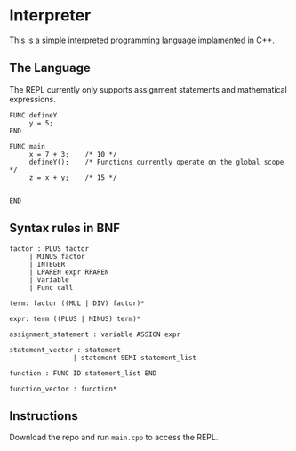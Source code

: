 # Interpreter

This is a simple interpreted programming language implamented in C++.

## The Language
The REPL currently only supports assignment statements and mathematical expressions.

```
FUNC defineY
     y = 5;
END

FUNC main
     x = 7 + 3;    /* 10 */
     defineY();    /* Functions currently operate on the global scope  */
     z = x + y;    /* 15 */


END
```
## Syntax rules in BNF
```
factor : PLUS factor
     | MINUS factor
     | INTEGER
     | LPAREN expr RPAREN
     | Variable
     | Func call

term: factor ((MUL | DIV) factor)*

expr: term ((PLUS | MINUS) term)*

assignment_statement : variable ASSIGN expr

statement_vector : statement
                | statement SEMI statement_list

function : FUNC ID statement_list END

function_vector : function*

```


## Instructions
Download the repo and run ```main.cpp``` to access the REPL.

